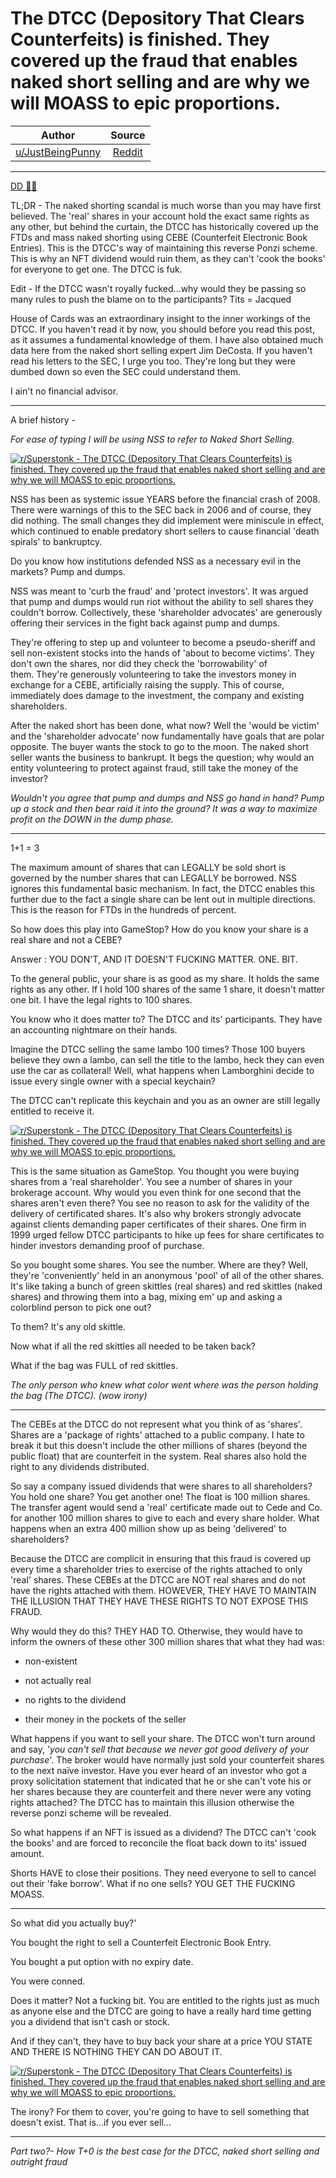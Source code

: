 The DTCC (Depository That Clears Counterfeits) is finished. They covered up the fraud that enables naked short selling and are why we will MOASS to epic proportions.
=====================================================================================================================================================================

| Author       | Source       | 
| :-------------: |:-------------:|
|  [u/JustBeingPunny](https://www.reddit.com/user/JustBeingPunny/) | [Reddit](https://www.reddit.com/r/Superstonk/comments/ocds1m/the_dtcc_depository_that_clears_counterfeits_is/) | 

---

[DD 👨‍🔬](https://www.reddit.com/r/Superstonk/search?q=flair_name%3A%22DD%20%F0%9F%91%A8%E2%80%8D%F0%9F%94%AC%22&restrict_sr=1)

TL;DR - The naked shorting scandal is much worse than you may have first believed. The 'real' shares in your account hold the exact same rights as any other, but behind the curtain, the DTCC has historically covered up the FTDs and mass naked shorting using CEBE (Counterfeit Electronic Book Entries). This is the DTCC's way of maintaining this reverse Ponzi scheme. This is why an NFT dividend would ruin them, as they can't 'cook the books' for everyone to get one. The DTCC is fuk.

Edit - If the DTCC wasn't royally fucked...why would they be passing so many rules to push the blame on to the participants? Tits = Jacqued

House of Cards was an extraordinary insight to the inner workings of the DTCC. If you haven't read it by now, you should before you read this post, as it assumes a fundamental knowledge of them. I have also obtained much data here from the naked short selling expert Jim DeCosta. If you haven't read his letters to the SEC, I urge you too. They're long but they were dumbed down so even the SEC could understand them.

I ain't no financial advisor.

________________________________________________________________________________________________________________________________

A brief history -

*For ease of typing I will be using NSS to refer to Naked Short Selling.*

[![r/Superstonk - The DTCC (Depository That Clears Counterfeits) is finished. They covered up the fraud that enables naked short selling and are why we will MOASS to epic proportions.](https://preview.redd.it/97pzaly4tt871.png?width=254&format=png&auto=webp&s=c655a0725b3d4a01b5a28cbaed1df4e3b02a36e3)](https://preview.redd.it/97pzaly4tt871.png?width=254&format=png&auto=webp&s=c655a0725b3d4a01b5a28cbaed1df4e3b02a36e3)

NSS has been as systemic issue YEARS before the financial crash of 2008. There were warnings of this to the SEC back in 2006 and of course, they did nothing. The small changes they did implement were miniscule in effect, which continued to enable predatory short sellers to cause financial 'death spirals' to bankruptcy.

Do you know how institutions defended NSS as a necessary evil in the markets? Pump and dumps.

NSS was meant to 'curb the fraud' and 'protect investors'. It was argued that pump and dumps would run riot without the ability to sell shares they couldn't borrow. Collectively, these 'shareholder advocates' are generously offering their services in the fight back against pump and dumps.

They're offering to step up and volunteer to become a pseudo-sheriff and sell non-existent stocks into the hands of 'about to become victims'. They don't own the shares, nor did they check the 'borrowability' of them. They're generously volunteering to take the investors money in exchange for a CEBE, artificially raising the supply. This of course, immediately does damage to the investment, the company and existing shareholders.

After the naked short has been done, what now? Well the 'would be victim' and the 'shareholder advocate' now fundamentally have goals that are polar opposite. The buyer wants the stock to go to the moon. The naked short seller wants the business to bankrupt. It begs the question; why would an entity volunteering to protect against fraud, still take the money of the investor?

*Wouldn't you agree that pump and dumps and NSS go hand in hand? Pump up a stock and then bear raid it into the ground? It was a way to maximize profit on the DOWN in the dump phase.*

_____________________________________________________________________________________________________________________________

1+1 = 3

The maximum amount of shares that can LEGALLY be sold short is governed by the number shares that can LEGALLY be borrowed. NSS ignores this fundamental basic mechanism. In fact, the DTCC enables this further due to the fact a single share can be lent out in multiple directions. This is the reason for FTDs in the hundreds of percent.

So how does this play into GameStop? How do you know your share is a real share and not a CEBE?

Answer : YOU DON'T, AND IT DOESN'T FUCKING MATTER. ONE. BIT.

To the general public, your share is as good as my share. It holds the same rights as any other. If I hold 100 shares of the same 1 share, it doesn't matter one bit. I have the legal rights to 100 shares.

You know who it does matter to? The DTCC and its' participants. They have an accounting nightmare on their hands.

Imagine the DTCC selling the same lambo 100 times? Those 100 buyers believe they own a lambo, can sell the title to the lambo, heck they can even use the car as collateral! Well, what happens when Lamborghini decide to issue every single owner with a special keychain?

The DTCC can't replicate this keychain and you as an owner are still legally entitled to receive it.

[![r/Superstonk - The DTCC (Depository That Clears Counterfeits) is finished. They covered up the fraud that enables naked short selling and are why we will MOASS to epic proportions.](https://preview.redd.it/x6835ephtt871.png?width=679&format=png&auto=webp&s=8c81d33ae1ab915c044ac27395a8ff5d79d769ce)](https://preview.redd.it/x6835ephtt871.png?width=679&format=png&auto=webp&s=8c81d33ae1ab915c044ac27395a8ff5d79d769ce)

This is the same situation as GameStop. You thought you were buying shares from a 'real shareholder'. You see a number of shares in your brokerage account. Why would you even think for one second that the shares aren't even there? You see no reason to ask for the validity of the delivery of certificated shares. It's also why brokers strongly advocate against clients demanding paper certificates of their shares. One firm in 1999 urged fellow DTCC participants to hike up fees for share certificates to hinder investors demanding proof of purchase.

So you bought some shares. You see the number. Where are they? Well, they're 'conveniently' held in an anonymous 'pool' of all of the other shares. It's like taking a bunch of green skittles (real shares) and red skittles (naked shares) and throwing them into a bag, mixing em' up and asking a colorblind person to pick one out?

To them? It's any old skittle.

Now what if all the red skittles all needed to be taken back?

What if the bag was FULL of red skittles.

*The only person who knew what color went where was the person holding the bag (The DTCC). (wow irony)*

________________________________________________________________________________________________________________________________

The CEBEs at the DTCC do not represent what you think of as 'shares'. Shares are a 'package of rights' attached to a public company. I hate to break it but this doesn't include the other millions of shares (beyond the public float) that are counterfeit in the system. Real shares also hold the right to any dividends distributed.

So say a company issued dividends that were shares to all shareholders? You hold one share? You get another one! The float is 100 million shares. The transfer agent would send a 'real' certificate made out to Cede and Co. for another 100 million shares to give to each and every share holder. What happens when an extra 400 million show up as being 'delivered' to shareholders?

Because the DTCC are complicit in ensuring that this fraud is covered up every time a shareholder tries to exercise of the rights attached to only 'real' shares. These CEBEs at the DTCC are NOT real shares and do not have the rights attached with them. HOWEVER, THEY HAVE TO MAINTAIN THE ILLUSION THAT THEY HAVE THESE RIGHTS TO NOT EXPOSE THIS FRAUD.

Why would they do this? THEY HAD TO. Otherwise, they would have to inform the owners of these other 300 million shares that what they had was:

- non-existent

- not actually real

- no rights to the dividend

- their money in the pockets of the seller

What happens if you want to sell your share. The DTCC won't turn around and say, '*you can't sell that because we never got good delivery of your purchase*'. The broker would have normally just sold your counterfeit shares to the next naïve investor. Have you ever heard of an investor who got a proxy solicitation statement that indicated that he or she can't vote his or her shares because they are counterfeit and there never were any voting rights attached? The DTCC has to maintain this illusion otherwise the reverse ponzi scheme will be revealed.

So what happens if an NFT is issued as a dividend? The DTCC can't 'cook the books' and are forced to reconcile the float back down to its' issued amount.

Shorts HAVE to close their positions. They need everyone to sell to cancel out their 'fake borrow'. What if no one sells? YOU GET THE FUCKING MOASS.

______________________________________________________________________________________________________________________________

So what did you actually buy?'

You bought the right to sell a Counterfeit Electronic Book Entry.

You bought a put option with no expiry date.

You were conned.

Does it matter? Not a fucking bit. You are entitled to the rights just as much as anyone else and the DTCC are going to have a really hard time getting you a dividend that isn't cash or stock.

And if they can't, they have to buy back your share at a price YOU STATE AND THERE IS NOTHING THEY CAN DO ABOUT IT.

[![r/Superstonk - The DTCC (Depository That Clears Counterfeits) is finished. They covered up the fraud that enables naked short selling and are why we will MOASS to epic proportions.](https://preview.redd.it/4ykybhextt871.png?width=941&format=png&auto=webp&s=790e1fb7bda1744e9c09d76896b34876d83bb888)](https://preview.redd.it/4ykybhextt871.png?width=941&format=png&auto=webp&s=790e1fb7bda1744e9c09d76896b34876d83bb888)

The irony? For them to cover, you're going to have to sell something that doesn't exist. That is...if you ever sell...

________________________________________________________________________________________________________________________________

*Part two?- How T+0 is the best case for the DTCC, naked short selling and outright fraud*
